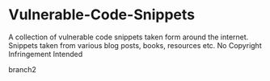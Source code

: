 # Vulnerable-Code-Snippets

A collection of vulnerable code snippets taken form around the internet. Snippets taken from various blog posts, books, resources etc. No Copyright Infringement Intended

branch2


